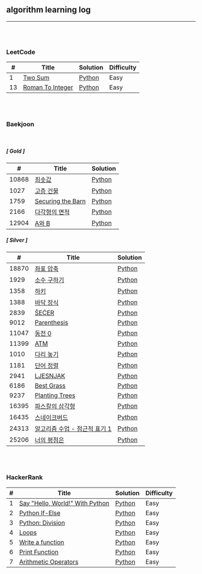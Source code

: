 ## algorithm learning log
---

<br/><br/>
### LeetCode

| # | Title | Solution | Difficulty |
|---| ----- | -------- | ---------- |
|1|[Two Sum](https://leetcode.com/problems/two-sum/)|[Python](./leetcode/two_sum/main.py)|Easy|
|13|[Roman To Integer](https://leetcode.com/problems/roman-to-integer/)|[Python](./leetcode/roman_to_integer/main.py)|Easy|


<br/><br/>
### Baekjoon

<br/>

##### [ Gold ]
| # | Title | Solution |
|---| ----- | -------- |
|10868|[최솟값](https://www.acmicpc.net/problem/10868)|[Python]()
|1027|[고층 건물](https://www.acmicpc.net/problem/1027)|[Python]()
|1759|[Securing the Barn](https://www.acmicpc.net/problem/1759)|[Python]()
|2166|[다각형의 면적](https://www.acmicpc.net/problem/2166)|[Python]()
|12904|[A와 B](https://www.acmicpc.net/problem/12904)|[Python]()

##### [ Silver ]
| # | Title | Solution |
|---| ----- | -------- |
|18870|[좌표 압축](https://www.acmicpc.net/problem/18870)|[Python]()
|1929|[소수 구하기](https://www.acmicpc.net/problem/1929)|[Python]()
|1358|[하키](https://www.acmicpc.net/problem/1358)|[Python]()
|1388|[바닥 장식](https://www.acmicpc.net/problem/1388)|[Python]()
|2839|[ŠEĆER](https://www.acmicpc.net/problem/2839)|[Python]()
|9012|[Parenthesis](https://www.acmicpc.net/problem/9012)|[Python]()
|11047|[동전 0](https://www.acmicpc.net/problem/11047)|[Python]()
|11399|[ATM](https://www.acmicpc.net/problem/11399)|[Python]()
|1010|[다리 놓기](https://www.acmicpc.net/problem/1010)|[Python]()
|1181|[단어 정렬](https://www.acmicpc.net/problem/1181)|[Python]()
|2941|[LJESNJAK](https://www.acmicpc.net/problem/2941)|[Python]()
|6186|[Best Grass](https://www.acmicpc.net/problem/6186)|[Python]()
|9237|[Planting Trees](https://www.acmicpc.net/problem/9237)|[Python]()
|16395|[파스칼의 삼각형](https://www.acmicpc.net/problem/16395)|[Python]()
|16435|[스네이크버드](https://www.acmicpc.net/problem/16435)|[Python]()
|24313|[알고리즘 수업 - 점근적 표기 1](https://www.acmicpc.net/problem/24313)|[Python]()
|25206|[너의 평점은](https://www.acmicpc.net/problem/25206)|[Python]()



<br/><br/>
### HackerRank

| # | Title | Solution | Difficulty |
|---| ----- | -------- | ---------- |
|1|[Say "Hello, World!" With Python](https://www.hackerrank.com/challenges/py-hello-world)|[Python](./harkerrank/Say%20Hello%2C%20World!%20With%20Python/main.py)|Easy|
|2|[Python If-Else](https://www.hackerrank.com/challenges/py-if-else)|[Python](./harkerrank/Python%20If-Else/main.py)|Easy|
|3|[Python: Division](https://www.hackerrank.com/challenges/python-division)|[Python](./harkerrank/Python%20Division/main.py)|Easy|
|4|[Loops](https://www.hackerrank.com/challenges/python-loops)|[Python](./harkerrank/Loops/main.py)|Easy|
|5|[Write a function](https://www.hackerrank.com/challenges/write-a-function)|[Python](./harkerrank/Write%20a%20function/main.py)|Easy|
|6|[Print Function](https://www.hackerrank.com/challenges/python-print)|[Python](./harkerrank/Print%20Function/main.py)|Easy|
|7|[Arithmetic Operators](https://www.hackerrank.com/challenges/python-arithmetic-operators)|[Python](./harkerrank/arithmetic_operators/main.py)|Easy|